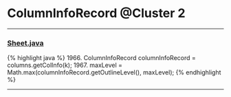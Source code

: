 # ColumnInfoRecord @Cluster 2

***

### [Sheet.java](https://searchcode.com/codesearch/view/15642365/)
{% highlight java %}
1966. ColumnInfoRecord columnInfoRecord = columns.getColInfo(k);
1967. maxLevel = Math.max(columnInfoRecord.getOutlineLevel(), maxLevel);
{% endhighlight %}

***


